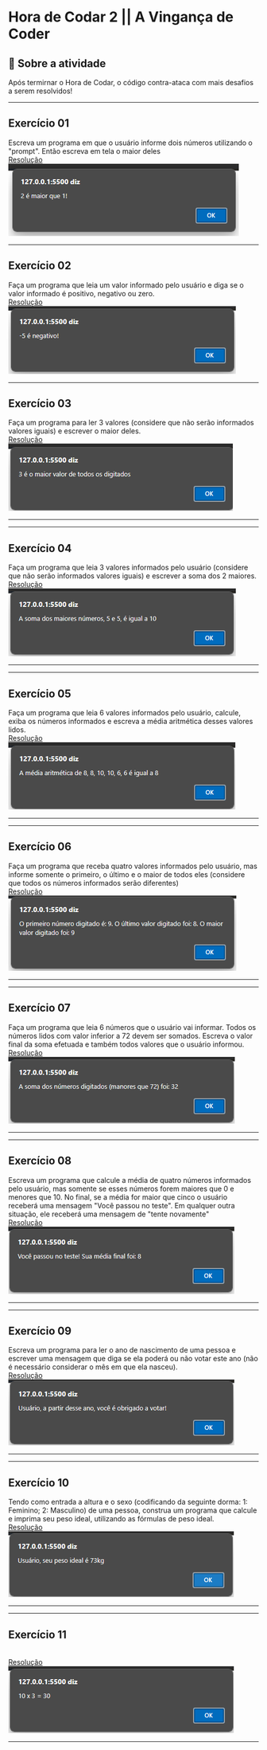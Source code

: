 # Hora de Codar 2 || A Vingança de Coder
## 📖 Sobre a atividade

Após termirnar o Hora de Codar, o código contra-ataca com mais desafios a serem resolvidos!

<hr />

## Exercício 01
Escreva um programa em que o usuário informe dois números utilizando o "prompt". Então escreva em tela o maior deles <br />
<a href="./tasks/task01.html">Resolução</a><br />
![Print do exercício concluído](./.github/ex01.png)

<hr />

## Exercício 02
Faça um programa que leia um valor informado pelo usuário e diga se o valor informado é positivo, negativo ou zero.
<br />
<a href="./tasks/task02.html">Resolução</a> <br />
![Print do exercício concluído](./.github/ex02.png)

<hr />

## Exercício 03
Faça um programa para ler 3 valores (considere que não serão informados valores iguais) e escrever o maior deles.
<br />
<a href="./tasks/task03.html">Resolução</a> <br />
![Print do exercício concluído](./.github/ex03.png)

<hr />

<hr />

## Exercício 04
Faça um programa que leia 3 valores informados pelo usuário (considere que não serão informados valores iguais) e escrever a soma dos 2 maiores.
<br />
<a href="./tasks/task04.html">Resolução</a> <br />
![Print do exercício concluído](./.github/ex04.png)

<hr />

<hr />

## Exercício 05
Faça um programa que leia 6 valores informados pelo usuário, calcule, exiba os números informados e escreva a média aritmética desses valores lidos.
<br />
<a href="./tasks/task05.html">Resolução</a> <br />
![Print do exercício concluído](./.github/ex05.png)

<hr />

<hr />

## Exercício 06
Faça um programa que receba quatro valores informados pelo usuário, mas informe somente o primeiro, o último e o maior de todos eles (considere que todos os números informados serão diferentes)
<br />
<a href="./tasks/task06.html">Resolução</a> <br />
![Print do exercício concluído](./.github/ex06.png)

<hr />

<hr />

## Exercício 07
Faça um programa que leia 6 números que o usuário vai informar. Todos os números lidos com valor inferior a 72 devem ser somados. Escreva o valor final da soma efetuada e também todos valores que o usuário informou.
<br />
<a href="./tasks/task07.html">Resolução</a> <br />
![Print do exercício concluído](./.github/ex07.png)

<hr />

<hr />

## Exercício 08
Escreva um programa que calcule a média de quatro números informados pelo usuário, mas somente se esses números forem maiores que 0 e menores que 10. No final, se a média for maior que cinco o usuário receberá uma mensagem "Você passou no teste". Em qualquer outra situação, ele receberá uma mensagem de "tente novamente"
<br />
<a href="./tasks/task08.html">Resolução</a> <br />
![Print do exercício concluído](./.github/ex08.png)

<hr />

<hr />

## Exercício 09
Escreva um programa para ler o ano de nascimento de uma pessoa e escrever uma mensagem que diga se ela poderá ou não votar este ano (não é necessário considerar o mês em que ela nasceu).
<br />
<a href="./tasks/task09.html">Resolução</a> <br />
![Print do exercício concluído](./.github/ex09.png)

<hr />

<hr />

## Exercício 10
Tendo como entrada a altura e o sexo (codificando da seguinte dorma: 1: Feminino; 2: Masculino) de uma pessoa, construa um programa que calcule e imprima seu peso ideal, utilizando as fórmulas de peso ideal.
<br />
<a href="./tasks/task10.html">Resolução</a> <br />
![Print do exercício concluído](./.github/ex10.png)

<hr />

<hr />

## Exercício 11

<br />
<a href="./tasks/task11.html">Resolução</a> <br />
<img src="./.github/ex11.png" alt="Print do exercício concluído" />

<hr />